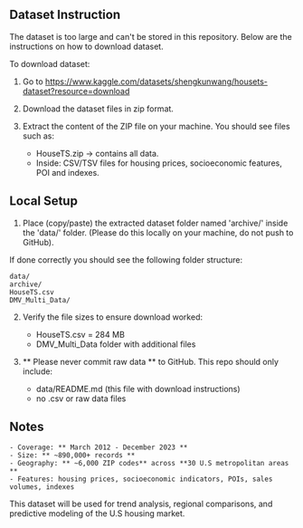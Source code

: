## Dataset Instruction

The dataset is too large and can't be stored in this repository. Below are the instructions on how to download dataset. 

To download dataset:
1. Go to https://www.kaggle.com/datasets/shengkunwang/housets-dataset?resource=download

2. Download the dataset files in zip format. 

3. Extract the content of the ZIP file on your machine.
   You should see files such as: 
	- HouseTS.zip -> contains all data. 
	- Inside: CSV/TSV files for housing prices, socioeconomic features, POI and indexes. 


## Local Setup
1. Place (copy/paste) the extracted dataset folder named 'archive/' inside the 'data/' folder. (Please do this locally on your machine, do not push to GitHub).

If done correctly you should see the following folder structure:

	data/
	archive/
	HouseTS.csv
	DMV_Multi_Data/

2. Verify the file sizes to ensure download worked: 
	- HouseTS.csv = 284 MB
	- DMV_Multi_Data folder with additional files

3. ** Please never commit raw data ** to GitHub. This repo should only include:
   	- data/README.md (this file with download instructions)
	- no .csv or raw data files

## Notes
	- Coverage: ** March 2012 - December 2023 **
	- Size: ** ~890,000+ records **
	- Geography: ** ~6,000 ZIP codes** across **30 U.S metropolitan areas **
	- Features: housing prices, socioeconomic indicators, POIs, sales volumes, indexes

This dataset will be used for trend analysis, regional comparisons, and predictive modeling of the U.S housing market. 
